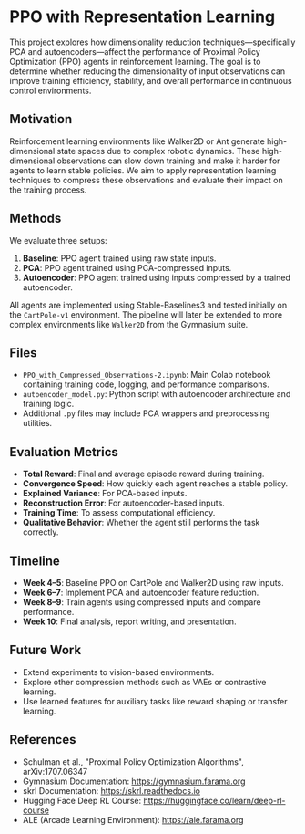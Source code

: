 # PPO with Representation Learning

This project explores how dimensionality reduction techniques—specifically PCA and autoencoders—affect the performance of Proximal Policy Optimization (PPO) agents in reinforcement learning. The goal is to determine whether reducing the dimensionality of input observations can improve training efficiency, stability, and overall performance in continuous control environments.

## Motivation

Reinforcement learning environments like Walker2D or Ant generate high-dimensional state spaces due to complex robotic dynamics. These high-dimensional observations can slow down training and make it harder for agents to learn stable policies. We aim to apply representation learning techniques to compress these observations and evaluate their impact on the training process.

## Methods

We evaluate three setups:
1. **Baseline**: PPO agent trained using raw state inputs.
2. **PCA**: PPO agent trained using PCA-compressed inputs.
3. **Autoencoder**: PPO agent trained using inputs compressed by a trained autoencoder.

All agents are implemented using Stable-Baselines3 and tested initially on the `CartPole-v1` environment. The pipeline will later be extended to more complex environments like `Walker2D` from the Gymnasium suite.

## Files

- `PPO_with_Compressed_Observations-2.ipynb`: Main Colab notebook containing training code, logging, and performance comparisons.
- `autoencoder_model.py`: Python script with autoencoder architecture and training logic.
- Additional `.py` files may include PCA wrappers and preprocessing utilities.

## Evaluation Metrics

- **Total Reward**: Final and average episode reward during training.
- **Convergence Speed**: How quickly each agent reaches a stable policy.
- **Explained Variance**: For PCA-based inputs.
- **Reconstruction Error**: For autoencoder-based inputs.
- **Training Time**: To assess computational efficiency.
- **Qualitative Behavior**: Whether the agent still performs the task correctly.

## Timeline

- **Week 4–5**: Baseline PPO on CartPole and Walker2D using raw inputs.
- **Week 6–7**: Implement PCA and autoencoder feature reduction.
- **Week 8–9**: Train agents using compressed inputs and compare performance.
- **Week 10**: Final analysis, report writing, and presentation.

## Future Work

- Extend experiments to vision-based environments.
- Explore other compression methods such as VAEs or contrastive learning.
- Use learned features for auxiliary tasks like reward shaping or transfer learning.

## References

- Schulman et al., "Proximal Policy Optimization Algorithms", arXiv:1707.06347
- Gymnasium Documentation: https://gymnasium.farama.org
- skrl Documentation: https://skrl.readthedocs.io
- Hugging Face Deep RL Course: https://huggingface.co/learn/deep-rl-course
- ALE (Arcade Learning Environment): https://ale.farama.org

